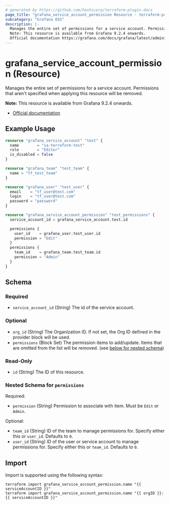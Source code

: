 ```yaml
---
# generated by https://github.com/hashicorp/terraform-plugin-docs
page_title: "grafana_service_account_permission Resource - terraform-provider-grafana"
subcategory: "Grafana OSS"
description: |-
  Manages the entire set of permissions for a service account. Permissions that aren't specified when applying this resource will be removed.
  Note: This resource is available from Grafana 9.2.4 onwards.
  Official documentation https://grafana.com/docs/grafana/latest/administration/service-accounts/#manage-users-and-teams-permissions-for-a-service-account-in-grafana
---
```


# grafana_service_account_permission (Resource)

Manages the entire set of permissions for a service account. Permissions that aren't specified when applying this resource will be removed.

**Note:** This resource is available from Grafana 9.2.4 onwards.

* [Official documentation](https://grafana.com/docs/grafana/latest/administration/service-accounts/#manage-users-and-teams-permissions-for-a-service-account-in-grafana)

## Example Usage

```terraform
resource "grafana_service_account" "test" {
  name        = "sa-terraform-test"
  role        = "Editor"
  is_disabled = false
}

resource "grafana_team" "test_team" {
  name = "tf_test_team"
}

resource "grafana_user" "test_user" {
  email    = "tf_user@test.com"
  login    = "tf_user@test.com"
  password = "password"
}

resource "grafana_service_account_permission" "test_permissions" {
  service_account_id = grafana_service_account.test.id

  permissions {
    user_id    = grafana_user.test_user.id
    permission = "Edit"
  }
  permissions {
    team_id    = grafana_team.test_team.id
    permission = "Admin"
  }
}
```

<!-- schema generated by tfplugindocs -->
## Schema

### Required

- `service_account_id` (String) The id of the service account.

### Optional

- `org_id` (String) The Organization ID. If not set, the Org ID defined in the provider block will be used.
- `permissions` (Block Set) The permission items to add/update. Items that are omitted from the list will be removed. (see [below for nested schema](#nestedblock--permissions))

### Read-Only

- `id` (String) The ID of this resource.

<a id="nestedblock--permissions"></a>
### Nested Schema for `permissions`

Required:

- `permission` (String) Permission to associate with item. Must be `Edit` or `Admin`.

Optional:

- `team_id` (String) ID of the team to manage permissions for. Specify either this or `user_id`. Defaults to `0`.
- `user_id` (String) ID of the user or service account to manage permissions for. Specify either this or `team_id`. Defaults to `0`.

## Import

Import is supported using the following syntax:

```shell
terraform import grafana_service_account_permission.name "{{ serviceAccountID }}"
terraform import grafana_service_account_permission.name "{{ orgID }}:{{ serviceAccountID }}"
```
